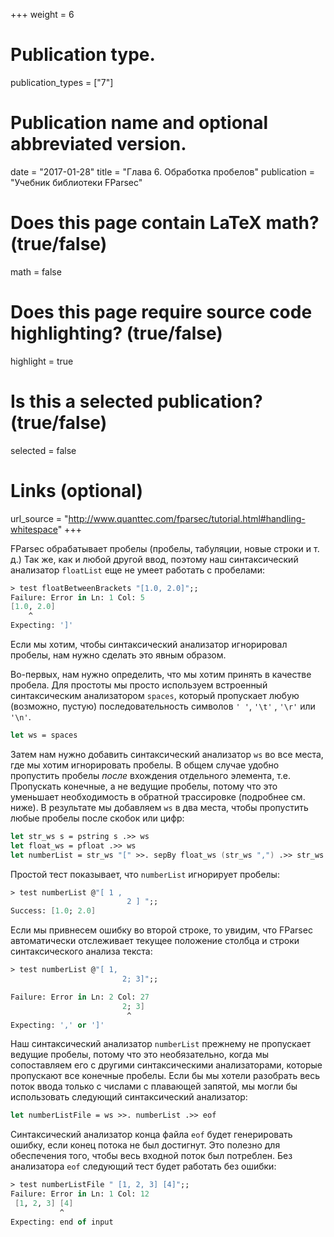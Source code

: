 ﻿+++
weight = 6

# Publication type.
publication_types = ["7"]

# Publication name and optional abbreviated version.
date = "2017-01-28"
title = "Глава 6. Обработка пробелов"
publication = "Учебник библиотеки FParsec"

# Does this page contain LaTeX math? (true/false)
math = false

# Does this page require source code highlighting? (true/false)
highlight = true

# Is this a selected publication? (true/false)
selected = false

# Links (optional)
url_source = "http://www.quanttec.com/fparsec/tutorial.html#handling-whitespace"
+++

FParsec обрабатывает пробелы (пробелы, табуляции, новые строки и т. д.) Так же, как и любой другой ввод, поэтому наш синтаксический анализатор `floatList` еще не умеет работать с пробелами:

```fsharp
> test floatBetweenBrackets "[1.0, 2.0]";;
Failure: Error in Ln: 1 Col: 5
[1.0, 2.0]
    ^
Expecting: ']'
```

Если мы хотим, чтобы синтаксический анализатор игнорировал пробелы, нам нужно сделать это явным образом.

Во-первых, нам нужно определить, что мы хотим принять в качестве пробела. Для простоты мы просто используем встроенный синтаксическим анализатором `spaces`, который пропускает любую (возможно, пустую) последовательность символов `' '`, `'\t'` , `'\r'` или `'\n'`.
```fsharp
let ws = spaces
```

Затем нам нужно добавить синтаксический анализатор `ws` во все места, где мы хотим игнорировать пробелы. В общем случае удобно пропустить пробелы *после* вхождения отдельного элемента, т.е. Пропускать конечные, а не ведущие пробелы, потому что это уменьшает необходимость в обратной трассировке (подробнее см. ниже). В результате мы добавляем `ws` в два места, чтобы пропустить любые пробелы после скобок или цифр:

```fsharp
let str_ws s = pstring s .>> ws
let float_ws = pfloat .>> ws
let numberList = str_ws "[" >>. sepBy float_ws (str_ws ",") .>> str_ws "]"
```

Простой тест показывает, что `numberList` игнорирует пробелы:
```fsharp
> test numberList @"[ 1 ,
                          2 ] ";;
Success: [1.0; 2.0]
```

Если мы привнесем ошибку во второй строке, то увидим, что FParsec автоматически отслеживает текущее положение столбца и строки синтаксического анализа текста:
```fsharp
> test numberList @"[ 1,
                         2; 3]";;

Failure: Error in Ln: 2 Col: 27
                         2; 3]
                          ^
Expecting: ',' or ']'
```

Наш синтаксический анализатор `numberList` прежнему не пропускает ведущие пробелы, потому что это необязательно, когда мы сопоставляем его с другими синтаксическими анализаторами, которые пропускают все конечные пробелы. Если бы мы хотели разобрать весь поток ввода только с числами с плавающей запятой, мы могли бы использовать следующий синтаксический анализатор:

```fsharp
let numberListFile = ws >>. numberList .>> eof
```

Синтаксический анализатор конца файла `eof` будет генерировать ошибку, если конец потока не был достигнут. Это полезно для обеспечения того, чтобы весь входной поток был потреблен. Без анализатора `eof` следующий тест будет работать без ошибки:

```fsharp
> test numberListFile " [1, 2, 3] [4]";;
Failure: Error in Ln: 1 Col: 12
 [1, 2, 3] [4]
           ^
Expecting: end of input
```